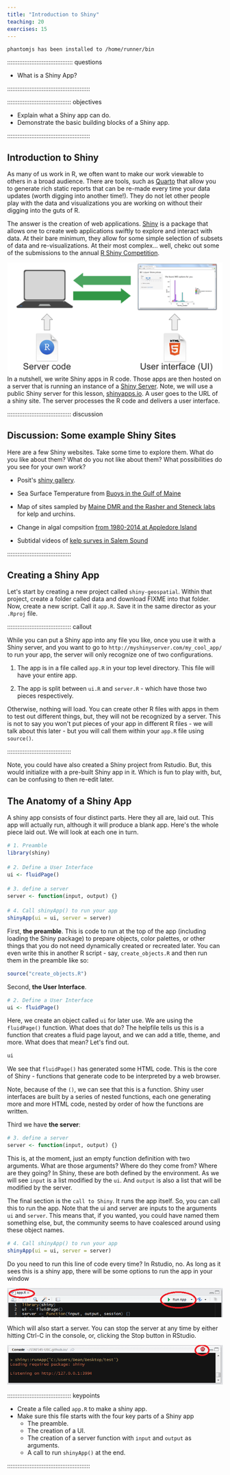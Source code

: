 ```yaml
---
title: "Introduction to Shiny"
teaching: 20
exercises: 15
---
```



```{.output}
phantomjs has been installed to /home/runner/bin
```

:::::::::::::::::::::::::::::::::::::: questions 

- What is a Shiny App?

::::::::::::::::::::::::::::::::::::::::::::::::

::::::::::::::::::::::::::::::::::::: objectives

- Explain what a Shiny app can do.
- Demonstrate the basic building blocks of a Shiny app.

::::::::::::::::::::::::::::::::::::::::::::::::

## Introduction to Shiny

As many of us work in R, we often want to make our work viewable to others in 
a broad audience. There are tools, such as [Quarto](https://quarto.org/) 
that allow you to generate rich static reports that can be re-made every time
your data updates (worth digging into another time!). They do not let other 
people play with the data and visualizations you are working on without their
digging into the guts of R.

The answer is the creation of web applications. [Shiny](https://shiny.posit.co/)
is a package that allows one to create web applications swiftly to explore and
interact with data. At their bare minimum, they allow for some simple selection
of subsets of data and re-visualizations. At their most complex... well, chekc
out some of the submissions to the annual [R Shiny Competition](https://posit.co/blog/winners-of-the-3rd-annual-shiny-contest/).

![Shiny in a Nutshell from Dean Attali](fig/shiny_in_a_nutshell_attali.png)
In a nutshell, we write Shiny apps in R code. Those apps are then hosted on a 
server that is running an instance of a [Shiny Server](https://posit.co/products/open-source/shinyserver/). Note, we will use
a public Shiny server for this lesson, [shinyapps.io](https://shinyapps.io/).
A user goes to the URL of a shiny site. The server processes the R code and 
delivers a user interface.

::::::::::::::::::::::::::::::::::::: discussion

## Discussion: Some example Shiny Sites

Here are a few Shiny websites. Take some time to explore them. What do you
like about them? What do you not like about them? What possibilities do you see 
for your own work?

- Posit's [shiny gallery](https://shiny.posit.co/r/gallery/). 

- Sea Surface Temperature from [Buoys in the Gulf of Maine](https://shiny.umb.edu/shiny/users/jarrett.byrnes/gom_buoy_sst_timeseries_app/)


- Map of sites sampled by [Maine DMR and the Rasher and Steneck labs](https://shiny.umb.edu/shiny/users/jarrett.byrnes/gom_kelp_sampling/) for kelp and urchins. 

- Change in algal compsition [from 1980-2014 at Appledore Island](https://shiny.umb.edu/shiny/users/jarrett.byrnes/borror_algae_maps_shiny/)

- Subtidal videos of [kelp surves in Salem Sound](https://shiny.umb.edu/shiny/users/jarrett.byrnes/murep_dropcam/)

:::::::::::::::::::::::::::::::::::::

## Creating a Shiny App

Let's start by creating a new project called `shiny-geospatial`. Within that
project, create a folder called data and download FIXME into that folder. Now,
create a new script. Call it `app.R`. Save it in the same director as your 
`.Rproj` file.

::::::::::::::::::::::::::::::::::::: callout

While you can put a Shiny app into any file you like, once you use it with a 
Shiny server, and you want to go to `http://myshinyserver.com/my_cool_app/`
to run your app, the server will only recognize one of two configurations.

1) The app is in a file called `app.R` in your top level directory. This file 
will have your entire app.

2) The app is split between `ui.R` and `server.R` - which have those two pieces
respectively.

Otherwise, nothing will load. You can create other R files with apps in them to
test out different things, but, they will not be recognized by a server. This
is not to say you won't put pieces of your app in different R files - we will
talk about this later - but you will call them within your `app.R` file using 
`source()`.

::::::::::::::::::::::::::::::::::::: 

Note, you could have also created a Shiny project from Rstudio. But, this would
initialize with a pre-built Shiny app in it. Which is fun to play with, but, 
can be confusing to then re-edit later.

## The Anatomy of a Shiny App

A shiny app consists of four distinct parts. Here they all are, laid out. This
app will actually run, although it will produce a blank app. Here's the whole 
piece laid out. We will look at each one in turn.


```r
# 1. Preamble
library(shiny)

# 2. Define a User Interface
ui <- fluidPage()

# 3. define a server
server <- function(input, output) {}

# 4. Call shinyApp() to run your app
shinyApp(ui = ui, server = server)
```

First, **the preamble**. This is code to run at the top of the app (including
loading the Shiny package) to prepare objects, color palettes, or other things
that you do not need dynamically created or recreated later. You can even
write this in another R script - say, `create_objects.R` and then run them in 
the preamble like so:


```r
source("create_objects.R")
```

Second, **the User Interface**.


```r
# 2. Define a User Interface
ui <- fluidPage()
```

Here, we create an object called `ui` for later use. We are using the
`fluidPage()` function. What does that do? The helpfile tells us this is a 
function that creates a fluid page layout, and we can add a title, theme, and 
more. What does that mean? Let's find out.


```r
ui
```

We see that `fluidPage()` has generated some HTML code. This is the core of 
Shiny - functions that generate code to be interpreted by a web browser.

Note, because of the `()`, we can see that this is a function. Shiny user 
interfaces are built by a series of nested functions, each one generating more 
and more HTML code, nested by order of how the functions are written.

Third we have **the server**:


```r
# 3. define a server
server <- function(input, output) {}
```

This is, at the moment, just an empty function definition with two arguments.
What are those arguments? Where do they come from? Where are they going? In 
Shiny, these are both defined by the environment. As we will see `input` is a
list modified by the `ui`. And `output` is also a list that will be modified by
the server.

The final section is the `call to Shiny`. It runs the app itself. So, you can
call this to run the app. Note that the ui and server are inputs to the arguments
`ui` and `server`. This means that, if you wanted, you could have named them 
something else, but, the community seems to have coalesced around using these
object names.


```r
# 4. Call shinyApp() to run your app
shinyApp(ui = ui, server = server)
```

Do you need to run this line of code every time? In Rstudio, no. As long as it
sees this is a shiny app, there will be some options to run the app in your 
window

![click to run a shiny app](fig/shiny-runapp.png)

Which will also start a server. You can stop the server at any time by either
hitting Ctrl-C in the console, or, clicking the Stop button in RStudio.

![stop a shiny app in Rstudio](fig/shiny-stopapp.png)



::::::::::::::::::::::::::::::::::::: keypoints 

- Create a file called `app.R` to make a shiny app.
- Make sure this file starts with the four key parts of a Shiny app
     - The preamble.  
     - The creation of a UI.  
     - The creation of a server function with `input` and `output` as arguments.  
     - A call to run `shinyApp()` at the end.
     
::::::::::::::::::::::::::::::::::::::::::::::::
